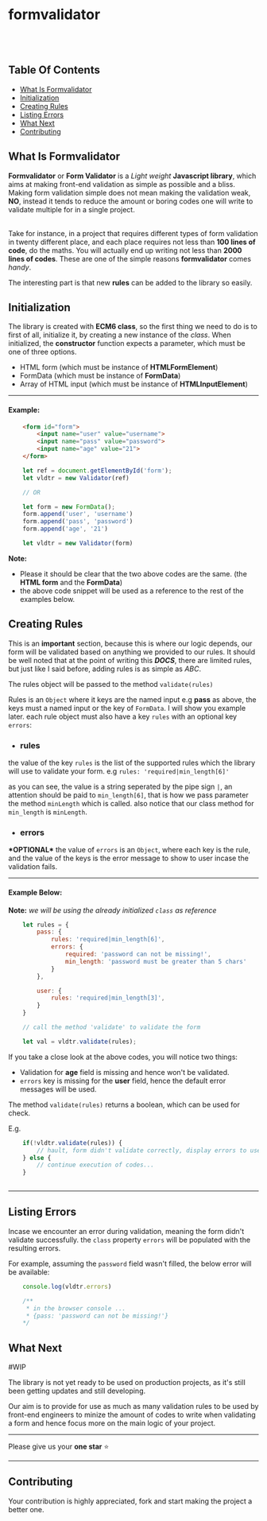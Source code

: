 # formvalidator
<br><br>

## Table Of Contents

* [What Is Formvalidator](#what-is-fv)
* [Initialization](#initialization)
* [Creating Rules](#creatin-rules)
* [Listing Errors](#listing-errors)
* [What Next](#what-next)
* [Contributing](#contributing)

<a name="what-is-fv"></a>

## What Is Formvalidator

**Formvalidator** or **Form Validator** is a _Light weight_ **Javascript library**, which aims at making front-end validation as simple as possible and a bliss. <br>
Making form validation simple does not mean making the validation weak, **NO**, instead it tends to reduce the amount or boring codes one will write to validate multiple for in a single project.
<br><br>

Take for instance, in a project that requires different types of form validation in twenty different place, and each place requires not less than **100 lines of code**, do the maths. You will actually end up writing not less than **2000 lines of codes**. These are one of the simple reasons **formvalidator** comes *_handy_*.

The interesting part is that new **rules** can be added to the library so easily.


<a name="initialization"></a>

## Initialization

The library is created with **ECM6 class**, so the first thing we need to do is to first of all, initialize it, by creating a new instance of the _class_.  When initialized, the **constructor** function expects a parameter, which must be one of three options.

* HTML form (which must be instance of **HTMLFormElement**)
* FormData (which must be instance of **FormData**)
* Array of HTML input (which must be instance of **HTMLInputElement**)

---------------

#### Example:

```html
    <form id="form">
        <input name="user" value="username">
        <input name="pass" value="password">
        <input name="age" value="21">
    </form>
```

```javascript
    let ref = document.getElementById('form');
    let vldtr = new Validator(ref)

    // OR

    let form = new FormData();
    form.append('user', 'username')
    form.append('pass', 'password')
    form.append('age', '21')

    let vldtr = new Validator(form)
```

**Note:** 
* Please it should be clear that the two above codes are the same. (the **HTML form** and the **FormData**)
* the above code snippet will be used as a reference to the rest of the examples below.


<a name="creatin-rules"></a>

## Creating Rules

This is an **important** section, because this is where our logic depends, our form will be validated based on anything we provided to our rules. It should be well noted that at the point of writing this **_DOCS_**, there are limited rules, but just like I said before, adding rules is as simple as _ABC_. 

The rules object will be passed to the method `validate(rules)`

Rules is an `Object` where it keys are the named input e.g **pass** as above, the keys must a named input or the key of `FormData`. I will show you example later. each rule object must also have a key `rules` with an optional key `errors`:

* ### rules

the value of the key `rules` is the list of the supported rules which the library will use to validate your form.
e.g `rules: 'required|min_length[6]'`

as you can see, the value is a string seperated by the pipe sign `|`, an attention should be paid to `min_length[6]`, that is how we pass parameter the method `minLength` which is called. also notice that our class method for `min_length` is `minLength`.

* ### errors

**\*OPTIONAL\***
the value of `errors` is an `Object`, where each key is the rule, and the value of the keys is the error message to show to user incase the validation fails.

--------------------

#### Example Below:

**Note:** _we will be using the already initialized `class` as reference_

```javascript
    let rules = {
        pass: {
            rules: 'required|min_length[6]',
            errors: {
                required: 'password can not be missing!',
                min_length: 'password must be greater than 5 chars'
            }
        },

        user: {
            rules: 'required|min_length[3]',
        }
    }

    // call the method 'validate' to validate the form

    let val = vldtr.validate(rules);
```

If you take a close look at the above codes, you will notice two things:
* Validation for **age** field is missing and hence won't be validated.
* `errors` key is missing for the **user** field, hence the default error messages will be used.

The method `validate(rules)` returns a boolean, which can be used for check.

E.g.

```javascript
    if(!vldtr.validate(rules)) {
        // hault, form didn't validate correctly, display errors to users or do as you wish...
    } else {
        // continue execution of codes...
    }
    
```

--------------

<a name="#listing-errors"></a>

## Listing Errors

Incase we encounter an error during validation, meaning the form didn't validate successfully. the `class` property `errors` will be populated with the resulting errors.

For example, assuming the `password` field wasn't filled, the below error will be available:

```javascript
    console.log(vldtr.errors)

    /**
     * in the browser console ...
     * {pass: 'password can not be missing!'}
    */
```

<a name="what-next"></a>

## What Next

#WIP

The library is not yet ready to be used on production projects, as it's still been getting updates and still developing.

Our aim is to provide for use as much as many validation rules to be used by front-end engineers to minize the amount of codes to write when validating a form and hence focus more on the main logic of your project.

------------------

Please give us your **one star** :star:

---------------


<a name="contributing"></a>

## Contributing

Your contribution is highly appreciated, fork and start making the project a better one.
